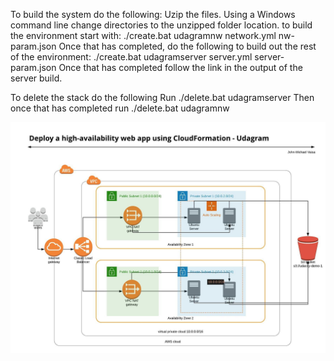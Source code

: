 To build the system do the following:
Uzip the files.
Using a Windows command line change directories to the unzipped folder location.
to build the environment start with:
./create.bat udagramnw network.yml nw-param.json
Once that has completed, do the following to build out the rest of the environment:
./create.bat udagramserver server.yml server-param.json 
Once that has completed follow the link in the output of the server build. 

To delete the stack do the following
Run 
./delete.bat udagramserver
Then once that has completed run
./delete.bat udagramnw


![Image of Arch Diagram](https://github.com/jmvaisa/AWS-CloudFormation-Deploy-Web-App/blob/master/Udacity%20Project%20Udagram.jpeg)
